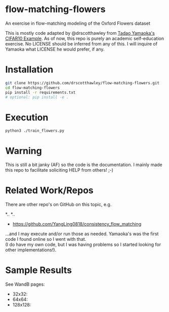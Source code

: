 # flow-matching-flowers
An exercise in flow-matching modeling of the Oxford Flowers dataset

This is mostly code adapted by @drscotthawley from [Tadao Yamaoka's CIFAR10 Example](https://tadaoyamaoka.hatenablog.com/entry/2024/10/09/232749). As of now, this repo is purely an academic self-education exercise. No LICENSE should be inferred from any of this. I will inquire of Yamaoka what LICENSE he would prefer, if any. 

# Installation 
```bash
git clone https://github.com/drscotthawley/flow-matching-flowers.git
cd flow-matching-flowers
pip install -r requirements.txt
# optional: pip install -e . 
```

# Execution
```
python3 ./train_flowers.py
```

# Warning
This is still  a bit janky (AF) so the code is the documentation.  I mainly made this repo to facilitate soliciting HELP from others! ;-) 


# Related Work/Repos

There are other repo's on GitHub on this topic, e.g. 

*..
*..
* https://github.com/YangLing0818/consistency_flow_matching

...and I may execute and/or run those as needed. Yamaoka's was the first code I found online so I went with that.  
(I do have my own code, but I was having problems so I started looking for other implementations!). 


# Sample Results

See WandB pages: 

* 32x32: 
* 64x64: 
* 128x128: 

